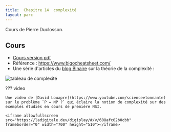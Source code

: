```yaml
---
title:  Chapitre 14  complexité
layout: parc
---
```






Cours de Pierre Duclosson.




## Cours 

* [Cours version pdf](chapitre14/Cours_13_Complexite.pdf)
* Référence : <https://www.bigocheatsheet.com/>
* Une série d'articles du [blog Binaire](https://www.lemonde.fr/blog/binaire/2021/04/16/henri-potier-a-lecole-de-la-complexite/) sur la théorie de la complexité :

![tableau de complexité](https://asset.lemde.fr/prd-blogs/2021/03/ce3a8762-tableau2.jpg)


??? video

    Une video de [David Louapre](https://www.youtube.com/scienceetonnante) sur le problème `P = NP ?` qui éclaire la notion de complexité sur des exemples étudiés en cours de première NSI.

    <iframe allowfullscreen src="https://ladigitale.dev/digiplay/#/v/608afc02b0cbb" frameborder="0" width="700" height="510"></iframe>


